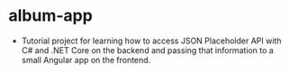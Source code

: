 # album-app
- Tutorial project for learning how to access JSON Placeholder API with C# and .NET Core on the backend and passing that information to a small Angular app on the frontend.
